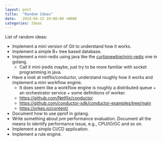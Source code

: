 ```yaml
---
layout: post
title:  "Random Ideas"
date:   2024-04-15 19:00:00 +0800
categories: Ideas
---
```


List of random ideas:

- Implement a mini version of Git to understand how it works.
- Implement a simple B+ tree based database.
- Implement a mini-redis using java like the [curtisnewbie/mini-redis](https://github.com/curtisnewbie/mini-redis) one in golang.
    - Call it mini-jredis maybe, just try to be more familiar with socket programming in java.
- Have a look at netflix/conductor, understand roughly how it works and implement a mini workflow engine.
    - It does seem like a workflow engine is roughly a distributed queue + an orchestrator service + some definitions of worker.
    - https://github.com/Netflix/conductor
    - https://github.com/conductor-sdk/conductor-examples/tree/main
    - https://orkes.io/content/
- Document how to use pprof in golang.
- Write something about jvm performance evaluation. Document all the means to identify performance issue, e.g., CPU/IO/GC and so on.
- Implement a simple CI/CD application.
- Implement a rule engine.